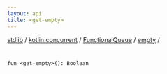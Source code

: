 ```yaml
---
layout: api
title: <get-empty>
---
```

[stdlib](../../../index.md) / [kotlin.concurrent](../../index.md) / [FunctionalQueue](../index.md) / [empty](index.md) / [<get-empty>](_get-empty_.md)

# <get-empty>

```
fun <get-empty>(): Boolean
```
